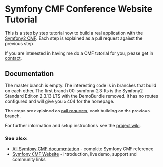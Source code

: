 # Symfony CMF Conference Website Tutorial

This is a step by step tutorial how to build a real application with the
[Symfony2 CMF](http://cmf.symfony.com). Each step is explained as a pull
request against the previous step.

If you are interested in having me do a CMF tutorial for you, please get in
[contact](mailto:mail@davidbu.ch).

## Documentation

The master branch is empty. The interesting code is in branches that build on
each other. The first branch 00-symfony-2.3-lts is the Symfony2 Standard
Edition 2.3.13 LTS with the DemoBundle removed. It has no routes configured
and will give you a 404 for the homepage.

The steps are explained as [pull requests](https://github.com/dbu/conference-tutorial/pulls),
each building on the previous branch.

For further information and setup instructions, see the
[project wiki](https://github.com/dbu/conference-tutorial/wiki/Home).

### See also:

* [All Symfony CMF documentation](http://symfony.com/doc/master/cmf/index.html) - complete Symfony CMF reference
* [Symfony CMF Website](http://cmf.symfony.com/) - introduction, live demo, support and community links
